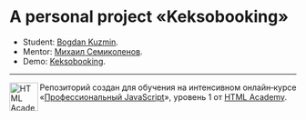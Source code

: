 # A personal project «Keksobooking»

* Student: [Bogdan Kuzmin](https://up.htmlacademy.ru/javascript/20/user/582427).
* Mentor: [Михаил Семиколенов](https://htmlacademy.ru/profile/id19706).
* Demo: [Keksobooking](http://bogdankuzmin.com/projects/keksobooking/).

---

<a href="https://htmlacademy.ru/intensive/javascript"><img align="left" width="50" height="50" alt="HTML Academy" src="https://up.htmlacademy.ru/static/img/intensive/javascript/logo-for-github-2.png"></a>

Репозиторий создан для обучения на интенсивном онлайн‑курсе «[Профессиональный JavaScript](https://htmlacademy.ru/intensive/javascript)», уровень 1 от [HTML Academy](https://htmlacademy.ru).

[travis-image]: https://travis-ci.com/htmlacademy-javascript/582427-keksobooking-20.svg?branch=master
[travis-url]: https://travis-ci.com/htmlacademy-javascript/582427-keksobooking-20
